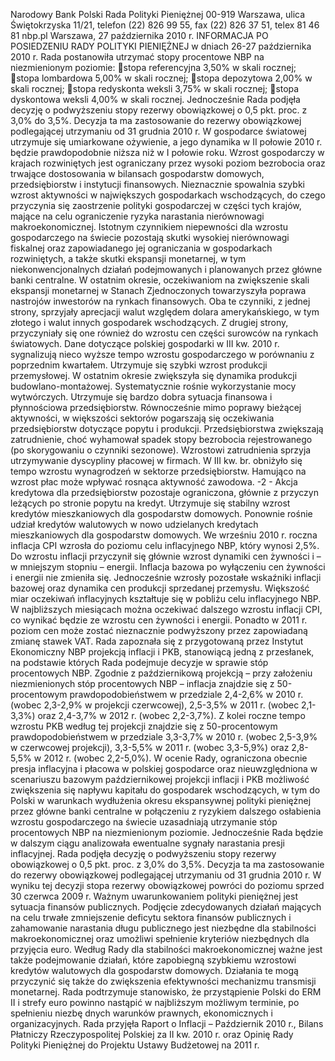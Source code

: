 Narodowy Bank Polski
Rada Polityki Pieniężnej
00-919 Warszawa, ulica Świętokrzyska 11/21, telefon (22) 826 99 55, fax (22) 826 37 51,
telex 81 46 81 nbp.pl
Warszawa, 27 października 2010 r.
INFORMACJA PO POSIEDZENIU RADY POLITYKI PIENIĘŻNEJ
w dniach 26-27 października 2010 r.
Rada postanowiła utrzymać stopy procentowe NBP na niezmienionym poziomie:
stopa referencyjna 3,50% w skali rocznej;
stopa lombardowa 5,00% w skali rocznej;
stopa depozytowa 2,00% w skali rocznej;
stopa redyskonta weksli 3,75% w skali rocznej;
stopa dyskontowa weksli 4,00% w skali rocznej.
Jednocześnie Rada podjęła decyzję o podwyższeniu stopy rezerwy obowiązkowej o 0,5 pkt.
proc. z 3,0% do 3,5%. Decyzja ta ma zastosowanie do rezerwy obowiązkowej podlegającej
utrzymaniu od 31 grudnia 2010 r.
W gospodarce światowej utrzymuje się umiarkowane ożywienie, a jego dynamika w II połowie
2010 r. będzie prawdopodobnie niższa niż w I połowie roku. Wzrost gospodarczy w krajach
rozwiniętych jest ograniczany przez wysoki poziom bezrobocia oraz trwające dostosowania w
bilansach gospodarstw domowych, przedsiębiorstw i instytucji finansowych. Nieznacznie
spowalnia szybki wzrost aktywności w największych gospodarkach wschodzących, do czego
przyczynia się zaostrzenie polityki gospodarczej w części tych krajów, mające na celu ograniczenie
ryzyka narastania nierównowagi makroekonomicznej. Istotnym czynnikiem niepewności dla
wzrostu gospodarczego na świecie pozostają skutki wysokiej nierównowagi fiskalnej oraz
zapowiadanego jej ograniczania w gospodarkach rozwiniętych, a także skutki ekspansji monetarnej,
w tym niekonwencjonalnych działań podejmowanych i planowanych przez główne banki centralne.
W ostatnim okresie, oczekiwaniom na zwiększenie skali ekspansji monetarnej w Stanach
Zjednoczonych towarzyszyła poprawa nastrojów inwestorów na rynkach finansowych. Oba te
czynniki, z jednej strony, sprzyjały aprecjacji walut względem dolara amerykańskiego, w tym
złotego i walut innych gospodarek wschodzących. Z drugiej strony, przyczyniały się one również
do wzrostu cen części surowców na rynkach światowych.
Dane dotyczące polskiej gospodarki w III kw. 2010 r. sygnalizują nieco wyższe tempo wzrostu
gospodarczego w porównaniu z poprzednim kwartałem. Utrzymuje się szybki wzrost produkcji
przemysłowej. W ostatnim okresie zwiększyła się dynamika produkcji budowlano-montażowej.
Systematycznie rośnie wykorzystanie mocy wytwórczych. Utrzymuje się bardzo dobra sytuacja
finansowa i płynnościowa przedsiębiorstw. Równocześnie mimo poprawy bieżącej aktywności, w
większości sektorów pogarszają się oczekiwania przedsiębiorstw dotyczące popytu i produkcji.
Przedsiębiorstwa zwiększają zatrudnienie, choć wyhamował spadek stopy bezrobocia
rejestrowanego (po skorygowaniu o czynniki sezonowe). Wzrostowi zatrudnienia sprzyja
utrzymywanie dyscypliny płacowej w firmach. W III kw. br. obniżyło się tempo wzrostu
wynagrodzeń w sektorze przedsiębiorstw. Hamująco na wzrost płac może wpływać rosnąca
aktywność zawodowa.
-2 -
Akcja kredytowa dla przedsiębiorstw pozostaje ograniczona, głównie z przyczyn leżących po
stronie popytu na kredyt. Utrzymuje się stabilny wzrost kredytów mieszkaniowych dla gospodarstw
domowych. Ponownie rośnie udział kredytów walutowych w nowo udzielanych kredytach
mieszkaniowych dla gospodarstw domowych.
We wrześniu 2010 r. roczna inflacja CPI wzrosła do poziomu celu inflacyjnego NBP, który wynosi
2,5%. Do wzrostu inflacji przyczynił się głównie wzrost dynamiki cen żywności i – w mniejszym
stopniu – energii. Inflacja bazowa po wyłączeniu cen żywności i energii nie zmieniła się.
Jednocześnie wzrosły pozostałe wskaźniki inflacji bazowej oraz dynamika cen produkcji sprzedanej
przemysłu. Większość miar oczekiwań inflacyjnych kształtuje się w pobliżu celu inflacyjnego NBP.
W najbliższych miesiącach można oczekiwać dalszego wzrostu inflacji CPI, co wynikać będzie ze
wzrostu cen żywności i energii. Ponadto w 2011 r. poziom cen może zostać nieznacznie
podwyższony przez zapowiadaną zmianę stawek VAT.
Rada zapoznała się z przygotowaną przez Instytut Ekonomiczny NBP projekcją inflacji i PKB,
stanowiącą jedną z przesłanek, na podstawie których Rada podejmuje decyzje w sprawie stóp
procentowych NBP. Zgodnie z październikową projekcją – przy założeniu niezmienionych stóp
procentowych NBP – inflacja znajdzie się z 50-procentowym prawdopodobieństwem w przedziale
2,4-2,6% w 2010 r. (wobec 2,3-2,9% w projekcji czerwcowej), 2,5-3,5% w 2011 r. (wobec 2,1-
3,3%) oraz 2,4-3,7% w 2012 r. (wobec 2,2-3,7%). Z kolei roczne tempo wzrostu PKB według tej
projekcji znajdzie się z 50-procentowym prawdopodobieństwem w przedziale 3,3-3,7% w 2010 r.
(wobec 2,5-3,9% w czerwcowej projekcji), 3,3-5,5% w 2011 r. (wobec 3,3-5,9%) oraz 2,8-5,5% w
2012 r. (wobec 2,2-5,0%).
W ocenie Rady, ograniczona obecnie presja inflacyjna i płacowa w polskiej gospodarce oraz
nieuwzględniona w scenariuszu bazowym październikowej projekcji inflacji i PKB możliwość
zwiększenia się napływu kapitału do gospodarek wschodzących, w tym do Polski w warunkach
wydłużenia okresu ekspansywnej polityki pieniężnej przez główne banki centralne w połączeniu z
ryzykiem dalszego osłabienia wzrostu gospodarczego na świecie uzasadniają utrzymanie stóp
procentowych NBP na niezmienionym poziomie.
Jednocześnie Rada będzie w dalszym ciągu analizowała ewentualne sygnały narastania presji
inflacyjnej.
Rada podjęła decyzję o podwyższeniu stopy rezerwy obowiązkowej o 0,5 pkt. proc. z 3,0% do
3,5%. Decyzja ta ma zastosowanie do rezerwy obowiązkowej podlegającej utrzymaniu od 31
grudnia 2010 r. W wyniku tej decyzji stopa rezerwy obowiązkowej powróci do poziomu sprzed 30
czerwca 2009 r.
Ważnym uwarunkowaniem polityki pieniężnej jest sytuacja finansów publicznych. Podjęcie
zdecydowanych działań mających na celu trwałe zmniejszenie deficytu sektora finansów
publicznych i zahamowanie narastania długu publicznego jest niezbędne dla stabilności
makroekonomicznej oraz umożliwi spełnienie kryteriów niezbędnych dla przyjęcia euro.
Według Rady dla stabilności makroekonomicznej ważne jest także podejmowanie działań, które
zapobiegną szybkiemu wzrostowi kredytów walutowych dla gospodarstw domowych. Działania te
mogą przyczynić się także do zwiększenia efektywności mechanizmu transmisji monetarnej.
Rada podtrzymuje stanowisko, że przystąpienie Polski do ERM II i strefy euro powinno nastąpić w
najbliższym możliwym terminie, po spełnieniu niezbę
dnych warunków prawnych, ekonomicznych i
organizacyjnych.
Rada przyjęła Raport o Inflacji – Październik 2010 r., Bilans Płatniczy Rzeczypospolitej Polskiej za
II kw. 2010 r. oraz Opinię
Rady Polityki Pieniężnej do Projektu Ustawy Budżetowej na 2011 r.
